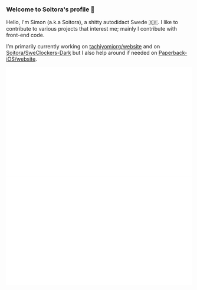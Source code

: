 ### Welcome to Soitora's profile 👋

Hello, I'm Simon (a.k.a Soitora), a shitty autodidact Swede 🇸🇪. I like to contribute to various projects that interest me; mainly I contribute with front-end code.

I’m primarily currently working on [tachiyomiorg/website](https://github.com/tachiyomiorg/website/) and on [Soitora/SweClockers-Dark](https://github.com/Soitora/SweClockers-Dark/) but I also help around if needed on [Paperback-iOS/website](https://github.com/Paperback-iOS/website).

<div>
	<p align="center">
		<img src="https://github.com/soitora/github-stats/blob/master/generated/overview.svg">
		<img src="https://github.com/soitora/github-stats/blob/master/generated/languages.svg">
	</p>
</div>
